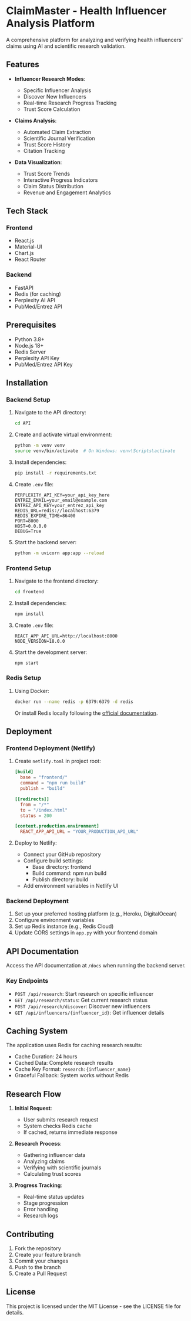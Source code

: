 # ClaimMaster - Health Influencer Analysis Platform

A comprehensive platform for analyzing and verifying health influencers' claims using AI and scientific research validation.

## Features

- **Influencer Research Modes**:
  - Specific Influencer Analysis
  - Discover New Influencers
  - Real-time Research Progress Tracking
  - Trust Score Calculation

- **Claims Analysis**:
  - Automated Claim Extraction
  - Scientific Journal Verification
  - Trust Score History
  - Citation Tracking

- **Data Visualization**:
  - Trust Score Trends
  - Interactive Progress Indicators
  - Claim Status Distribution
  - Revenue and Engagement Analytics

## Tech Stack

### Frontend
- React.js
- Material-UI
- Chart.js
- React Router

### Backend
- FastAPI
- Redis (for caching)
- Perplexity AI API
- PubMed/Entrez API

## Prerequisites

- Python 3.8+
- Node.js 18+
- Redis Server
- Perplexity API Key
- PubMed/Entrez API Key

## Installation

### Backend Setup

1. Navigate to the API directory:
   ```bash
   cd API
   ```

2. Create and activate virtual environment:
   ```bash
   python -m venv venv
   source venv/bin/activate  # On Windows: venv\Scripts\activate
   ```

3. Install dependencies:
   ```bash
   pip install -r requirements.txt
   ```

4. Create `.env` file:
   ```env
   PERPLEXITY_API_KEY=your_api_key_here
   ENTREZ_EMAIL=your_email@example.com
   ENTREZ_API_KEY=your_entrez_api_key
   REDIS_URL=redis://localhost:6379
   REDIS_EXPIRE_TIME=86400
   PORT=8000
   HOST=0.0.0.0
   DEBUG=True
   ```

5. Start the backend server:
   ```bash
   python -m uvicorn app:app --reload
   ```

### Frontend Setup

1. Navigate to the frontend directory:
   ```bash
   cd frontend
   ```

2. Install dependencies:
   ```bash
   npm install
   ```

3. Create `.env` file:
   ```env
   REACT_APP_API_URL=http://localhost:8000
   NODE_VERSION=18.0.0
   ```

4. Start the development server:
   ```bash
   npm start
   ```

### Redis Setup

1. Using Docker:
   ```bash
   docker run --name redis -p 6379:6379 -d redis
   ```

   Or install Redis locally following the [official documentation](https://redis.io/docs/getting-started/).

## Deployment

### Frontend Deployment (Netlify)

1. Create `netlify.toml` in project root:
   ```toml
   [build]
     base = "frontend/"
     command = "npm run build"
     publish = "build"

   [[redirects]]
     from = "/*"
     to = "/index.html"
     status = 200

   [context.production.environment]
     REACT_APP_API_URL = "YOUR_PRODUCTION_API_URL"
   ```

2. Deploy to Netlify:
   - Connect your GitHub repository
   - Configure build settings:
     - Base directory: frontend
     - Build command: npm run build
     - Publish directory: build
   - Add environment variables in Netlify UI

### Backend Deployment

1. Set up your preferred hosting platform (e.g., Heroku, DigitalOcean)
2. Configure environment variables
3. Set up Redis instance (e.g., Redis Cloud)
4. Update CORS settings in `app.py` with your frontend domain

## API Documentation

Access the API documentation at `/docs` when running the backend server.

### Key Endpoints

- `POST /api/research`: Start research on specific influencer
- `GET /api/research/status`: Get current research status
- `POST /api/research/discover`: Discover new influencers
- `GET /api/influencers/{influencer_id}`: Get influencer details

## Caching System

The application uses Redis for caching research results:

- Cache Duration: 24 hours
- Cached Data: Complete research results
- Cache Key Format: `research:{influencer_name}`
- Graceful Fallback: System works without Redis

## Research Flow

1. **Initial Request**:
   - User submits research request
   - System checks Redis cache
   - If cached, returns immediate response

2. **Research Process**:
   - Gathering influencer data
   - Analyzing claims
   - Verifying with scientific journals
   - Calculating trust scores

3. **Progress Tracking**:
   - Real-time status updates
   - Stage progression
   - Error handling
   - Research logs

## Contributing

1. Fork the repository
2. Create your feature branch
3. Commit your changes
4. Push to the branch
5. Create a Pull Request

## License

This project is licensed under the MIT License - see the LICENSE file for details. 
